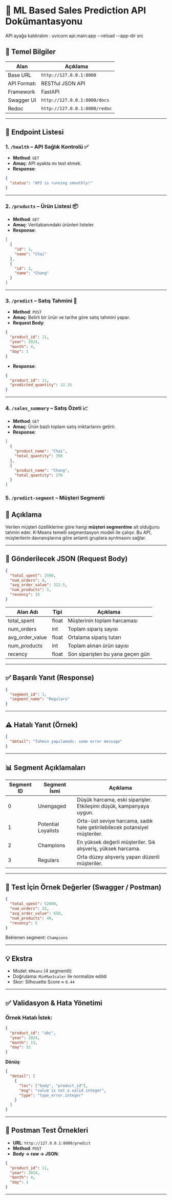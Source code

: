 # 📘 ML Based Sales Prediction API Dokümantasyonu

API ayağa kaldıralım : uvicorn api.main:app --reload --app-dir src

## 🔧 Temel Bilgiler

| Alan        | Açıklama                                        |
|-------------|-------------------------------------------------|
| Base URL    | `http://127.0.0.1:8000`                         |
| API Formatı | RESTful JSON API                               |
| Framework   | FastAPI                                         |
| Swagger UI  | `http://127.0.0.1:8000/docs`                   |
| Redoc       | `http://127.0.0.1:8000/redoc`                  |

---

## 📌 Endpoint Listesi

### 1. `/health` – API Sağlık Kontrolü ✅

- **Method**: `GET`
- **Amaç**: API ayakta mı test etmek.
- **Response**:

```json
{
  "status": "API is running smoothly!"
}
```

---

### 2. `/products` – Ürün Listesi 📦

- **Method**: `GET`
- **Amaç**: Veritabanındaki ürünleri listeler.
- **Response**:

```json
[
  {
    "id": 1,
    "name": "Chai"
  },
  {
    "id": 2,
    "name": "Chang"
  }
]
```

---

### 3. `/predict` – Satış Tahmini 🔮

- **Method**: `POST`
- **Amaç**: Belirli bir ürün ve tarihe göre satış tahmini yapar.
- **Request Body**:

```json
{
  "product_id": 11,
  "year": 2024,
  "month": 4,
  "day": 1
}
```

- **Response**:

```json
{
  "product_id": 11,
  "predicted_quantity": 12.35
}
```

---

### 4. `/sales_summary` – Satış Özeti 📈

- **Method**: `GET`
- **Amaç**: Ürün bazlı toplam satış miktarlarını getirir.
- **Response**:

```json
[
  {
    "product_name": "Chai",
    "total_quantity": 350
  },
  {
    "product_name": "Chang",
    "total_quantity": 270
  }
]
```
### 5. `/predict-segment` – Müşteri Segmenti

## 🎯 Açıklama
Verilen müşteri özelliklerine göre hangi **müşteri segmentine** ait olduğunu tahmin eder. K-Means temelli segmentasyon modeli ile çalışır. Bu API, müşterilerin davranışlarına göre anlamlı gruplara ayrılmasını sağlar.

---

## 🧾 Gönderilecek JSON (Request Body)

```json
{
  "total_spent": 2500,
  "num_orders": 8,
  "avg_order_value": 312.5,
  "num_products": 5,
  "recency": 15
}
```

| Alan Adı        | Tipi    | Açıklama                            |
|-----------------|---------|-------------------------------------|
| total_spent     | float   | Müşterinin toplam harcaması         |
| num_orders      | int     | Toplam sipariş sayısı               |
| avg_order_value | float   | Ortalama sipariş tutarı             |
| num_products    | int     | Toplam alınan ürün sayısı           |
| recency         | float   | Son siparişten bu yana geçen gün    |

---

## ✅ Başarılı Yanıt (Response)

```json
{
  "segment_id": 3,
  "segment_name": "Regulars"
}
```

---

## ⚠️ Hatalı Yanıt (Örnek)

```json
{
  "detail": "Tahmin yapılamadı: some error message"
}
```

---

## 📊 Segment Açıklamaları

| Segment ID | Segment İsmi        | Açıklama                                                                 |
|------------|---------------------|--------------------------------------------------------------------------|
| 0          | Unengaged           | Düşük harcama, eski siparişler. Etkileşimi düşük, kampanyaya uygun.     |
| 1          | Potential Loyalists | Orta-üst seviye harcama, sadık hale getirilebilecek potansiyel müşteriler.|
| 2          | Champions           | En yüksek değerli müşteriler. Sık alışveriş, yüksek harcama.            |
| 3          | Regulars            | Orta düzey alışveriş yapan düzenli müşteriler.                          |

---

## 🧪 Test İçin Örnek Değerler (Swagger / Postman)

```json
{
  "total_spent": 52000,
  "num_orders": 32,
  "avg_order_value": 650,
  "num_products": 40,
  "recency": 5
}
```

Beklenen segment: `Champions`

---

## 💡 Ekstra
- Model: `KMeans` (4 segmentli)
- Doğrulama: `MinMaxScaler` ile normalize edildi
- Skor: Silhouette Score ≈ `0.44`

---

## ✅ Validasyon & Hata Yönetimi

### Örnek Hatalı İstek:

```json
{
  "product_id": "abc",
  "year": 2024,
  "month": 13,
  "day": 32
}
```

**Dönüş**:

```json
{
  "detail": [
    {
      "loc": ["body", "product_id"],
      "msg": "value is not a valid integer",
      "type": "type_error.integer"
    }
  ]
}
```

---

## 🔬 Postman Test Örnekleri

- **URL**: `http://127.0.0.1:8000/predict`
- **Method**: `POST`
- **Body → raw → JSON**:

```json
{
  "product_id": 11,
  "year": 2024,
  "month": 4,
  "day": 1
}
```

---




